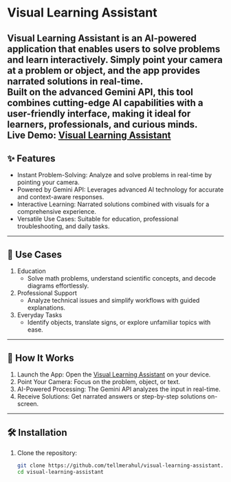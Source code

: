 # Visual Learning Assistant  
Visual Learning Assistant is an AI-powered application that enables users to solve problems and learn interactively. Simply point your camera at a problem or object, and the app provides narrated solutions in real-time.  
Built on the advanced Gemini API, this tool combines cutting-edge AI capabilities with a user-friendly interface, making it ideal for learners, professionals, and curious minds.  
Live Demo: [Visual Learning Assistant](https://visual-learning-assistant.vercel.app/)  
---
## ✨ Features  
- Instant Problem-Solving: Analyze and solve problems in real-time by pointing your camera.  
- Powered by Gemini API: Leverages advanced AI technology for accurate and context-aware responses.  
- Interactive Learning: Narrated solutions combined with visuals for a comprehensive experience.  
- Versatile Use Cases: Suitable for education, professional troubleshooting, and daily tasks.  
---
## 🎯 Use Cases  
1. Education  
   - Solve math problems, understand scientific concepts, and decode diagrams effortlessly.  
2. Professional Support  
   - Analyze technical issues and simplify workflows with guided explanations.  
3. Everyday Tasks  
   - Identify objects, translate signs, or explore unfamiliar topics with ease.  
---
## 🚀 How It Works  
1. Launch the App: Open the [Visual Learning Assistant](https://visual-learning-assistant.vercel.app/) on your device.  
2. Point Your Camera: Focus on the problem, object, or text.  
3. AI-Powered Processing: The Gemini API analyzes the input in real-time.  
4. Receive Solutions: Get narrated answers or step-by-step solutions on-screen.  
---
## 🛠️ Installation  
1. Clone the repository:  
   ```bash  
   git clone https://github.com/tellmerahul/visual-learning-assistant.git  
   cd visual-learning-assistant
